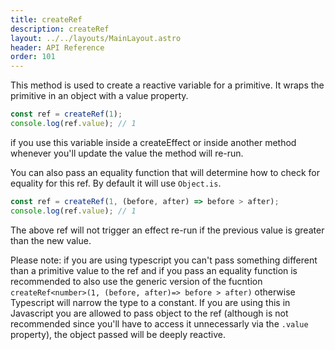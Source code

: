 ```yaml
---
title: createRef
description: createRef
layout: ../../layouts/MainLayout.astro
header: API Reference
order: 101
---
```



This method is used to create a reactive variable for a primitive. It wraps the
primitive in an object with a value property.

```typescript
const ref = createRef(1);
console.log(ref.value); // 1
```

if you use this variable inside a createEffect or inside another method whenever
you'll update the value the method will re-run.

You can also pass an equality function that will determine how to check for
equality for this ref. By default it will use `Object.is`.

```typescript
const ref = createRef(1, (before, after) => before > after);
console.log(ref.value); // 1
```

The above ref will not trigger an effect re-run if the previous value is greater
than the new value.

Please note: if you are using typescript you can't pass something different than
a primitive value to the ref and if you pass an equality function is recommended
to also use the generic version of the fucntion
`createRef<number>(1, (before, after)=> before > after)` otherwise Typescript
will narrow the type to a constant. If you are using this in Javascript you are
allowed to pass object to the ref (although is not recommended since you'll have
to access it unnecessarly via the `.value` property), the object passed will be
deeply reactive.


